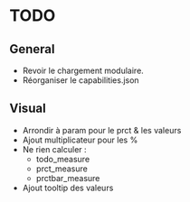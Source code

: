 TODO
=======

## General
- Revoir le chargement modulaire.
- Réorganiser le capabilities.json

## Visual
- Arrondir à param pour le prct & les valeurs
- Ajout multiplicateur pour les %
- Ne rien calculer :
    - todo_measure
    - prct_measure
    - prctbar_measure
- Ajout tooltip des valeurs
